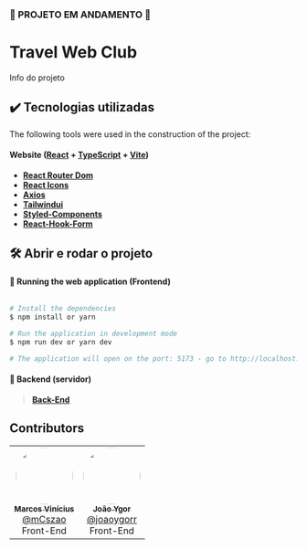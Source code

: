 ### 🚧 PROJETO EM ANDAMENTO 🚧

# Travel Web Club

Info do projeto

## ✔️ Tecnologias utilizadas
The following tools were used in the construction of the project:
#### **Website**  ([React](https://reactjs.org/)  +  [TypeScript](https://www.typescriptlang.org/) + [Vite](https://vitejs.dev/))

-   **[React Router Dom](https://reactrouter.com/en/main)**
-   **[React Icons](https://react-icons.github.io/react-icons/)**
-   **[Axios](https://axios-http.com/ptbr/docs/intro)**
-   **[Tailwindui](https://tailwindui.com/documentation)**
-   **[Styled-Components](https://styled-components.com/docs)**
-   **[React-Hook-Form](https://react-hook-form.com/)**

## 🛠️ Abrir e rodar o projeto

#### 🧭 Running the web application (Frontend)

```bash

# Install the dependencies
$ npm install or yarn 

# Run the application in development mode
$ npm run dev or yarn dev

# The application will open on the port: 5173 - go to http://localhost:5173/clubTravel

```
#### 🎲 Backend (servidor)
> **[Back-End](https://github.com/Tatu-Armadillo/blog)**

## Contributors

<table>
  <tr>
    <td align="center">
        <a href="https://www.linkedin.com/in/marcos-vinicius-almeida-59a2391b8/">
            <img style="border-radius: 50%;" src="https://avatars.githubusercontent.com/u/110683088?v=4" width="100px;"/>
            <br/>
            <sub><b>Marcos Vinícius</b></sub>
        </a>
        <br/>
      <a href="https://github.com/mCszao" />
        @mCszao
      </a>
        <br/>Front-End
    </td>
    <td align="center">
        <a href="https://www.linkedin.com/in/jo%C3%A3o-ygor-ramalho-9b5b18219/">
            <img style="border-radius: 50%;" src="https://avatars.githubusercontent.com/u/82791430?v=4" width="100px;"/>
            <br/>
            <sub><b>João Ygor</b></sub>
        </a>
        <br/>
      <a href="https://github.com/joaoygorr" />
        @joaoygorr
      </a>
        <br/>Front-End
    </td>
  </tr>
</table>
